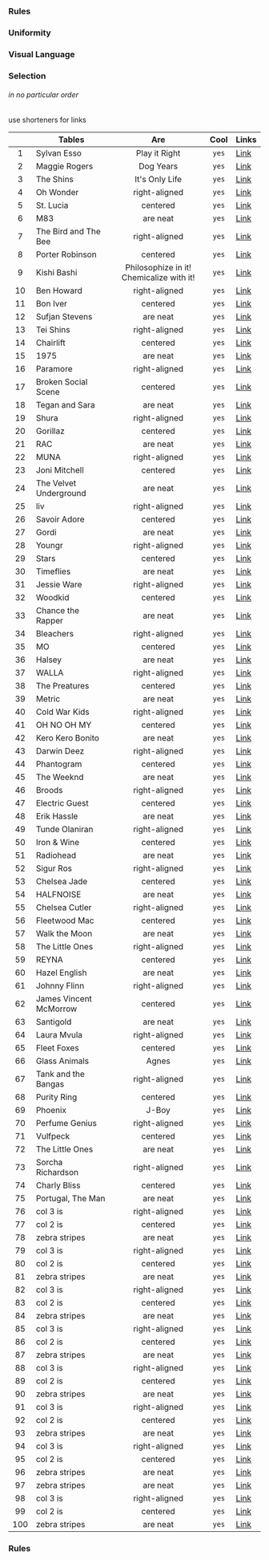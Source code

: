 ### Rules

### Uniformity



### Visual Language


### Selection
###### in no particular order
use shorteners for links

|    | Tables                   | Are                                           | Cool   | Links |
|:--:| ------------------------ |:---------------------------------------------:|:------:|-------|
|1   |Sylvan Esso               | Play it Right                                 | `yes`  |[Link](http://google.com)|
|2   |Maggie Rogers             | Dog Years                                     | `yes`  |[Link](http://google.com)|
|3   |The Shins                 | It's Only Life                                | `yes`  |[Link](http://google.com)|
|4   |Oh Wonder                 | right-aligned                                 | `yes`  |[Link](http://google.com)|
|5   |St. Lucia                 | centered                                      | `yes`  |[Link](http://google.com)|
|6   |M83                       | are neat                                      | `yes`  |[Link](http://google.com)|
|7   |The Bird and The Bee      | right-aligned                                 | `yes`  |[Link](http://google.com)|
|8   |Porter Robinson           | centered                                      | `yes`  |[Link](http://google.com)|
|9   |Kishi Bashi               | Philosophize in it! Chemicalize with it!      | `yes`  |[Link](http://google.com)|
|10  |Ben Howard                | right-aligned                                 | `yes`  |[Link](http://google.com)|
|11  |Bon Iver                  | centered                                      | `yes`  |[Link](http://google.com)|
|12  |Sufjan Stevens            | are neat                                      | `yes`  |[Link](http://google.com)|
|13  |Tei Shins                 | right-aligned                                 | `yes`  |[Link](http://google.com)|
|14  |Chairlift                 | centered                                      | `yes`  |[Link](http://google.com)|
|15  |1975                      | are neat                                      | `yes`  |[Link](http://google.com)|
|16  |Paramore                  | right-aligned                                 | `yes`  |[Link](http://google.com)|
|17  |Broken Social Scene       | centered                                      | `yes`  |[Link](http://google.com)|
|18  |Tegan and Sara            | are neat                                      | `yes`  |[Link](http://google.com)|
|19  |Shura                     | right-aligned                                 | `yes`  |[Link](http://google.com)|
|20  |Gorillaz                  | centered                                      | `yes`  |[Link](http://google.com)|
|21  |RAC                       | are neat                                      | `yes`  |[Link](http://google.com)|
|22  |MUNA                      | right-aligned                                 | `yes`  |[Link](http://google.com)|
|23  |Joni Mitchell             | centered                                      | `yes`  |[Link](http://google.com)|
|24  |The Velvet Underground    | are neat                                      | `yes`  |[Link](http://google.com)|
|25  |liv                       | right-aligned                                 | `yes`  |[Link](http://google.com)|
|26  |Savoir Adore              | centered                                      | `yes`  |[Link](http://google.com)|
|27  |Gordi                     | are neat                                      | `yes`  |[Link](http://google.com)|
|28  |Youngr                    | right-aligned                                 | `yes`  |[Link](http://google.com)|
|29  |Stars                     | centered                                      | `yes`  |[Link](http://google.com)|
|30  |Timeflies                 | are neat                                      | `yes`  |[Link](http://google.com)|
|31  |Jessie Ware               | right-aligned                                 | `yes`  |[Link](http://google.com)|
|32  |Woodkid                   | centered                                      | `yes`  |[Link](http://google.com)|
|33  |Chance the Rapper         | are neat                                      | `yes`  |[Link](http://google.com)|
|34  |Bleachers                 | right-aligned                                 | `yes`  |[Link](http://google.com)|
|35  |MO                        | centered                                      | `yes`  |[Link](http://google.com)|
|36  |Halsey                    | are neat                                      | `yes`  |[Link](http://google.com)|
|37  |WALLA                     | right-aligned                                 | `yes`  |[Link](http://google.com)|
|38  |The Preatures             | centered                                      | `yes`  |[Link](http://google.com)|
|39  |Metric                    | are neat                                      | `yes`  |[Link](http://google.com)|
|40  |Cold War Kids             | right-aligned                                 | `yes`  |[Link](http://google.com)|
|41  |OH NO OH MY               | centered                                      | `yes`  |[Link](http://google.com)|
|42  |Kero Kero Bonito          | are neat                                      | `yes`  |[Link](http://google.com)|
|43  |Darwin Deez               | right-aligned                                 | `yes`  |[Link](http://google.com)|
|44  |Phantogram                | centered                                      | `yes`  |[Link](http://google.com)|
|45  |The Weeknd                | are neat                                      | `yes`  |[Link](http://google.com)|
|46  |Broods                    | right-aligned                                 | `yes`  |[Link](http://google.com)|
|47  |Electric Guest            | centered                                      | `yes`  |[Link](http://google.com)|
|48  |Erik Hassle               | are neat                                      | `yes`  |[Link](http://google.com)|
|49  |Tunde Olaniran            | right-aligned                                 | `yes`  |[Link](http://google.com)|
|50  |Iron & Wine               | centered                                      | `yes`  |[Link](http://google.com)|
|51  |Radiohead                 | are neat                                      | `yes`  |[Link](http://google.com)|
|52  |Sigur Ros                 | right-aligned                                 | `yes`  |[Link](http://google.com)|
|53  |Chelsea Jade              | centered                                      | `yes`  |[Link](http://google.com)|
|54  |HALFNOISE                 | are neat                                      | `yes`  |[Link](http://google.com)|
|55  |Chelsea Cutler            | right-aligned                                 | `yes`  |[Link](http://google.com)|
|56  |Fleetwood Mac             | centered                                      | `yes`  |[Link](http://google.com)|
|57  |Walk the Moon             | are neat                                      | `yes`  |[Link](http://google.com)|
|58  |The Little Ones           | right-aligned                                 | `yes`  |[Link](http://google.com)|
|59  |REYNA                     | centered                                      | `yes`  |[Link](http://google.com)|
|60  |Hazel English             | are neat                                      | `yes`  |[Link](http://google.com)|
|61  |Johnny Flinn              | right-aligned                                 | `yes`  |[Link](http://google.com)|
|62  |James Vincent McMorrow    | centered                                      | `yes`  |[Link](http://google.com)|
|63  |Santigold                 | are neat                                      | `yes`  |[Link](http://google.com)|
|64  |Laura Mvula               | right-aligned                                 | `yes`  |[Link](http://google.com)|
|65  |Fleet Foxes               | centered                                      | `yes`  |[Link](http://google.com)|
|66  |Glass Animals             | Agnes                                         | `yes`  |[Link](http://google.com)|
|67  |Tank and the Bangas       | right-aligned                                 | `yes`  |[Link](http://google.com)|
|68  |Purity Ring               | centered                                      | `yes`  |[Link](http://google.com)|
|69  |Phoenix                   | J-Boy                                         | `yes`  |[Link](http://google.com)|
|70  |Perfume Genius            | right-aligned                                 | `yes`  |[Link](http://google.com)|
|71  |Vulfpeck                  | centered                                      | `yes`  |[Link](http://google.com)|
|72  |The Little Ones           | are neat                                      | `yes`  |[Link](http://google.com)|
|73  |Sorcha Richardson         | right-aligned                                 | `yes`  |[Link](http://google.com)|
|74  |Charly Bliss              | centered                                      | `yes`  |[Link](http://google.com)|
|75  |Portugal, The Man         | are neat                                      | `yes`  |[Link](http://google.com)|
|76  |col 3 is                  | right-aligned                                 | `yes`  |[Link](http://google.com)|
|77  |col 2 is                  | centered                                      | `yes`  |[Link](http://google.com)|
|78  |zebra stripes             | are neat                                      | `yes`  |[Link](http://google.com)|
|79  |col 3 is                  | right-aligned                                 | `yes`  |[Link](http://google.com)|
|80  |col 2 is                  | centered                                      | `yes`  |[Link](http://google.com)|
|81  |zebra stripes             | are neat                                      | `yes`  |[Link](http://google.com)|
|82  |col 3 is                  | right-aligned                                 | `yes`  |[Link](http://google.com)|
|83  |col 2 is                  | centered                                      | `yes`  |[Link](http://google.com)|
|84  |zebra stripes             | are neat                                      | `yes`  |[Link](http://google.com)|
|85  |col 3 is                  | right-aligned                                 | `yes`  |[Link](http://google.com)|
|86  |col 2 is                  | centered                                      | `yes`  |[Link](http://google.com)|
|87  |zebra stripes             | are neat                                      | `yes`  |[Link](http://google.com)|
|88  |col 3 is                  | right-aligned                                 | `yes`  |[Link](http://google.com)|
|89  |col 2 is                  | centered                                      | `yes`  |[Link](http://google.com)|
|90  |zebra stripes             | are neat                                      | `yes`  |[Link](http://google.com)|
|91  |col 3 is                  | right-aligned                                 | `yes`  |[Link](http://google.com)|
|92  |col 2 is                  | centered                                      | `yes`  |[Link](http://google.com)|
|93  |zebra stripes             | are neat                                      | `yes`  |[Link](http://google.com)|
|94  |col 3 is                  | right-aligned                                 | `yes`  |[Link](http://google.com)|
|95  |col 2 is                  | centered                                      | `yes`  |[Link](http://google.com)|
|96  |zebra stripes             | are neat                                      | `yes`  |[Link](http://google.com)|
|97  |zebra stripes             | are neat                                      | `yes`  |[Link](http://google.com)|
|98  |col 3 is                  | right-aligned                                 | `yes`  |[Link](http://google.com)|
|99  |col 2 is                  | centered                                      | `yes`  |[Link](http://google.com)|
|100 |zebra stripes             | are neat                                      | `yes`  |[Link](http://google.com)|


### Rules

